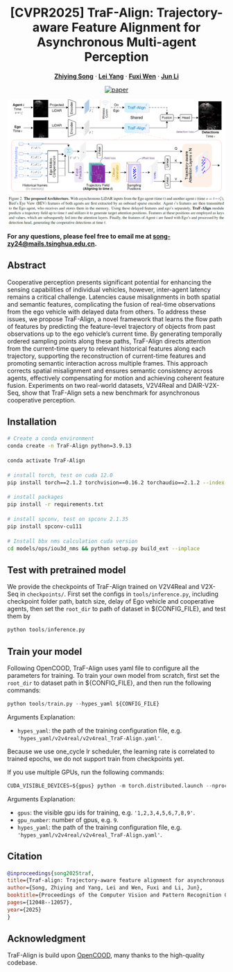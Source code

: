 <p align="center">
  <h1 align="center">[CVPR2025] TraF-Align: Trajectory-aware Feature Alignment for Asynchronous Multi-agent Perception </h1>
  <p align="center">
        <a href="https://scholar.google.cz/citations?view_op=list_works&hl=zh-CN&hl=zh-CN&user=joReSgYAAAAJ"><strong>Zhiying Song</strong></a>
    ·
    <a href="https://scholar.google.com.hk/citations?user=EUnI2nMAAAAJ&hl=zh-CN&oi=sra"><strong>Lei Yang</strong></a>
    ·
    <a href="https://scholar.google.cz/citations?user=gPsEbpgAAAAJ&hl=zh-CN"><strong>Fuxi Wen</strong></a>
    ·
    <a href=""><strong>Jun Li</strong></a>
</p>
<p align="center">
  <a href="https://arxiv.org/abs/2503.19391"><img alt="paper" src="https://img.shields.io/badge/arXiv-Paper-<COLOR>.svg"></a>
  </p>

![TraF-Align_Overview](imgs/framework.png)

**For any questions, please feel free to email me at song-zy24@mails.tsinghua.edu.cn.**

## Abstract
Cooperative perception presents significant potential for enhancing the sensing capabilities of individual vehicles, however, inter-agent latency remains a critical challenge. Latencies cause misalignments in both spatial and semantic features, complicating the fusion of real-time observations from the ego vehicle with delayed data from others. To address these issues, we propose TraF-Align, a novel framework that learns the flow path of features by predicting the feature-level trajectory of objects from past observations up to the ego vehicle’s current time. By generating temporally ordered sampling points along these paths, TraF-Align directs attention from the current-time query to relevant historical features along each trajectory, supporting the reconstruction of current-time features and promoting semantic interaction across multiple frames. This approach corrects spatial misalignment and ensures semantic consistency across agents, effectively compensating for motion and achieving coherent feature fusion. Experiments on two real-world datasets, V2V4Real and DAIR-V2X-Seq, show that TraF-Align sets a new benchmark for asynchronous cooperative perception. 

## Installation

```bash
# Create a conda environment
conda create -n TraF-Align python=3.9.13

conda activate TraF-Align

# install torch, test on cuda 12.0
pip install torch==2.1.2 torchvision==0.16.2 torchaudio==2.1.2 --index-url https://download.pytorch.org/whl/cu121

# install packages
pip install -r requirements.txt

# install spconv, test on spconv 2.1.35
pip install spconv-cu111

# Install bbx nms calculation cuda version
cd models/ops/iou3d_nms && python setup.py build_ext --inplace

```

## Test with pretrained model
We provide the checkpoints of TraF-Align trained on V2V4Real and V2X-Seq in ```checkpoints/```. First set the configs in ```tools/inference.py```, including checkpoint folder path, batch size, delay of Ego vehicle and cooperative agents, then set the ```root_dir``` to path of dataset in ${CONFIG_FILE}, and test them by 
```python
python tools/inference.py
```

## Train your model
Following OpenCOOD, TraF-Align uses yaml file to configure all the parameters for training. To train your own model
from scratch, first set the ```root_dir``` to dataset path in ${CONFIG_FILE}, and then run the following commands:

```python
python tools/train.py --hypes_yaml ${CONFIG_FILE} 
```
Arguments Explanation:
- `hypes_yaml`: the path of the training configuration file, e.g. `'hypes_yaml/v2v4real/v2v4real_TraF-Align.yaml'`.

Because we use one_cycle lr scheduler, the learning rate is correlated to trained epochs, we do not support train from checkpoints yet.

If you use multiple GPUs, run the following commands:
```python
CUDA_VISIBLE_DEVICES=${gpus} python -m torch.distributed.launch --nproc_per_node=${gpu_number} --use_env tools/train.py --hypes_yaml ${hypes_yaml}
```

Arguments Explanation:
- `gpus`: the visible gpu ids for training, e.g. `'1,2,3,4,5,6,7,8,9'`.
- `gpu_number`: number of gpus, e.g. `9`.
- `hypes_yaml`: the path of the training configuration file, e.g. `'hypes_yaml/v2v4real/v2v4real_TraF-Align.yaml'`.


## Citation
  ```bibtex
@inproceedings{song2025traf,
  title={Traf-align: Trajectory-aware feature alignment for asynchronous multi-agent perception},
  author={Song, Zhiying and Yang, Lei and Wen, Fuxi and Li, Jun},
  booktitle={Proceedings of the Computer Vision and Pattern Recognition Conference},
  pages={12048--12057},
  year={2025}
}
```

## Acknowledgment
TraF-Align is build upon [OpenCOOD](https://github.com/DerrickXuNu/OpenCOOD), many thanks to the high-quality codebase.
